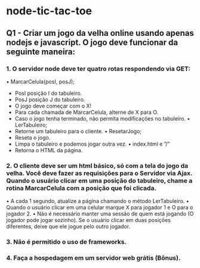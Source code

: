 # node-tic-tac-toe


## Q1 - Criar um jogo da velha online usando apenas nodejs e javascript. O jogo deve funcionar da seguinte maneira: 
### 1. O servidor node deve ter quatro rotas respondendo via GET: 
• MarcarCelula(posI, posJ); 
  - PosI posição I do tabuleiro. 
  - PosJ posição J do tabuleiro. 
  - O jogo deve começar com o X! 
  - Para cada chamada de MarcarCelula, alterne de X para O. 
  - Caso o jogo tenha terminado, não permita modificações no tabuleiro. 
• LerTabuleiro; 
  - Retorne um tabuleiro para o cliente. 
• ResetarJogo; 
  - Reseta o jogo. 
  - Limpa o tabuleiro e podemos jogar outra vez. 
• index.html e ”/” 
  - Retorna o HTML da página. 

### 2. O cliente deve ser um html básico, só com a tela do jogo da velha. Você deve fazer as requisições para o Servidor via Ajax. Quando o usuário clicar em uma posição do tabuleiro, chame a rotina MarcarCelula com a posição que foi clicada. 
• A cada 1 segundo, atualize a página chamando o método LerTabuleiro. 
• Quando o usuário clicar em uma celular marque X para jogador 1 e O para o jogador 2. 
• Não é necessário manter uma sessão de quem está jogando (O jogador pode jogar sozinho). Se o usuário clicar em duas posições diferentes, deixe que ele jogue pelo outro jogador. 
### 3. Não é permitido o uso de frameworks. 
### 4. Faça a hospedagem em um servidor web grátis (Bônus). 

